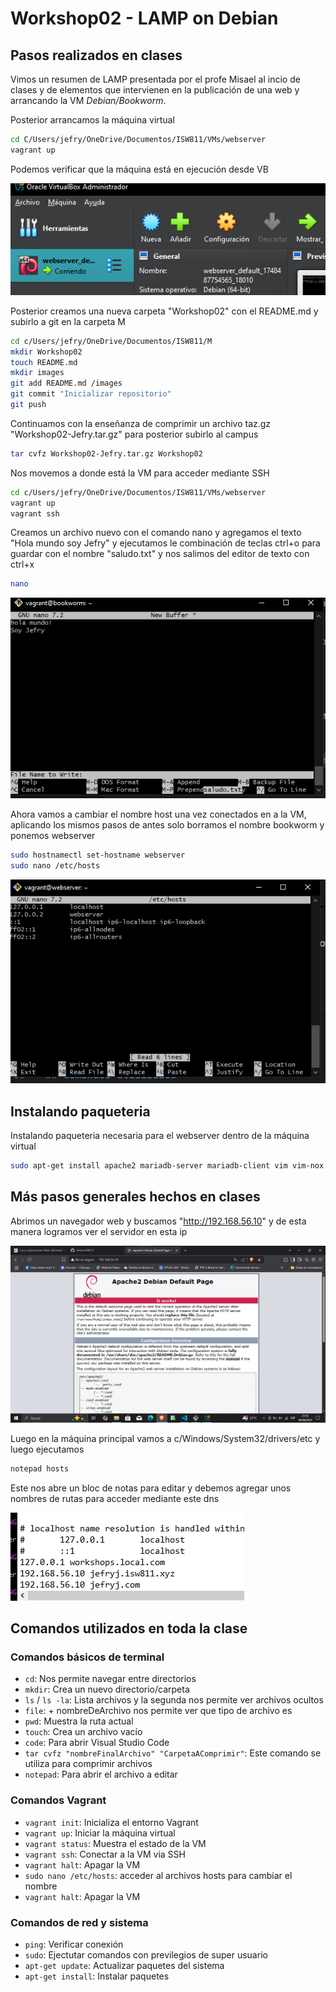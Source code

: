 # Workshop02 - LAMP on Debian

## Pasos realizados en clases 

Vimos un resumen de LAMP presentada por el profe Misael al incio de clases y de elementos que intervienen en la publicación de una web y arrancando la VM _Debian/Bookworm_.

Posterior arrancamos la máquina virtual

```bash
cd C/Users/jefry/OneDrive/Documentos/ISW811/VMs/webserver
vagrant up
```

Podemos verificar que la máquina está en ejecución desde VB

![Imagen de VirtualBox](./images/prueba1.png "Máquina en ejecución")

Posterior creamos una nueva carpeta "Workshop02" con el README.md y subirlo a git en la carpeta M

```bash
cd c/Users/jefry/OneDrive/Documentos/ISW811/M
mkdir Workshop02
touch README.md
mkdir images
git add README.md /images
git commit "Inicializar repositorio"
git push
```

Continuamos con la enseñanza de comprimir un archivo taz.gz "Workshop02-Jefry.tar.gz" para posterior subirlo al campus

```bash
tar cvfz Workshop02-Jefry.tar.gz Workshop02
```

Nos movemos a donde está la VM para acceder mediante SSH

```bash
cd c/Users/jefry/OneDrive/Documentos/ISW811/VMs/webserver
vagrant up
vagrant ssh
```

Creamos un archivo nuevo con el comando nano y agregamos el texto "Hola mundo soy Jefry" y ejecutamos le combinación de teclas ctrl+o para guardar con el nombre "saludo.txt" y nos salimos del editor de texto con ctrl+x

```bash
nano
```

![Imagen nano](./images/prueba2.png "creación del archivo")


Ahora vamos a cambiar el nombre host una vez conectados en a la VM, aplicando los mismos pasos de antes solo borramos el nombre bookworm y ponemos webserver

```bash
sudo hostnamectl set-hostname webserver
sudo nano /etc/hosts

```

![Imagen nano editando hosts](./images/prueba3.png "cambio de nombre")


## Instalando paqueteria

Instalando paqueteria necesaria para el webserver dentro de la máquina virtual


```bash
sudo apt-get install apache2 mariadb-server mariadb-client vim vim-nox curl php8.2 php8.2-curl php8.2-bcmath php8.2-mysql php8.2-mcrypt php8.2-xml php8.2-zip php8.2-mbstring
```

## Más pasos generales hechos en clases

Abrimos un navegador web y buscamos "http://192.168.56.10" y de esta manera logramos ver el servidor en esta ip

![Imagen del webserver](./images/prueba4.png "Webserver abierto")

Luego en la máquina principal vamos a c/Windows/System32/drivers/etc y luego ejecutamos

```bash
notepad hosts 
```

Este nos abre un bloc de notas para editar y debemos agregar unos nombres de rutas para acceder mediante este dns

![Imagen de las rutas](./images/prueba5.png "Añadiendo nombres")


## Comandos utilizados en toda la clase

### Comandos básicos de terminal
- `cd`: Nos permite navegar entre directorios
- `mkdir`: Crea un nuevo directorio/carpeta
- `ls` / `ls -la`: Lista archivos y la segunda nos permite ver archivos ocultos
- `file`: + nombreDeArchivo nos permite ver que tipo de archivo es
- `pwd`: Muestra la ruta actual
- `touch`: Crea un archivo vacío
- `code`: Para abrir Visual Studio Code
- `tar cvfz "nombreFinalArchivo" "CarpetaAComprimir"`: Este comando se utiliza para comprimir archivos 
- `notepad`: Para abrir el archivo a editar

### Comandos Vagrant
- `vagrant init`: Inicializa el entorno Vagrant
- `vagrant up`: Iniciar la máquina virtual
- `vagrant status`: Muestra el estado de la VM
- `vagrant ssh`: Conectar a la VM via SSH
- `vagrant halt`: Apagar la VM
- `sudo nano /etc/hosts`: acceder al archivos hosts para cambiar el nombre
- `vagrant halt`: Apagar la VM

### Comandos de red y sistema
- `ping`: Verificar conexión 
- `sudo`: Ejectutar comandos con previlegios de super usuario
- `apt-get update`: Actualizar paquetes del sistema
- `apt-get install`: Instalar paquetes
